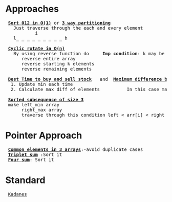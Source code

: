 # Approaches
<pre>
 <b><a href="https://github.com/teja963/Advanced-DSA-and-CS-Theory/blob/master/Array/Standard%20Ques/Sort_012.cpp">Sort 012 in O(1)</a></b> or <b><a href="https://github.com/teja963/Advanced-DSA-and-CS-Theory/blob/master/Array/Easy%20Ques/Three_way_partitioning.cpp">3 way partitioning</a></b>
   Just traverse through the each and every element 
           i                                    
   l_ _ _ _ _ _ _ _ _ h 
                                                                     
 <b><a href="https://github.com/teja963/Advanced-DSA-and-CS-Theory/blob/master/Array/Standard%20Ques/Cyclic_rotate.cpp">Cyclic rotate in O(n)</a></b>
   By using reverse function do     <b>Imp condition</b>: k may be any value so use k %= n; 
      reverse entire array
      reverse starting k elements
      reverse remaining elements
      
 <b><a href="https://github.com/teja963/Advanced-DSA-and-CS-Theory/blob/master/Array/Standard%20Ques/Best_time_to_buy_sell_stock.cpp">Best Time to buy and sell stock</a></b>   and  <b><a href="https://github.com/teja963/DSA-and-MYSQL/blob/master/Array/11.%20Best%20time%20to%20buy%20sell%20stock.cpp" >Maximum difference between increasing element</a></b>
  1. Update min each time 
  2. Calculate max diff of elements          In this case max diff = 0(if decreasing order 9 8 7 7 6), so return -1
  
 <b><a href="https://github.com/teja963/Advanced-DSA-and-CS-Theory/blob/master/Array/Easy%20Ques/Sorted_subsequence_of_size_of_three.cpp">Sorted subsequence of size 3</a></b>
 make left_min array
      right_max array
      traverse through this condition left < arr[i] < right 
</pre>

# Pointer Approach
<pre>
 <b><a href="https://github.com/teja963/Advanced-DSA-and-CS-Theory/blob/master/Array/Easy%20Ques/Common_elements_three_arrays.cpp">Common elements in 3 arrays</b></a>:-avoid duplicate cases
 <b><a href="https://github.com/teja963/Advanced-DSA-and-CS-Theory/blob/master/Array/Easy%20Ques/Triplet_sum.cpp">Triplet sum</a></b> :Sort it
 <b><a href="https://github.com/teja963/Advanced-DSA-and-CS-Theory/blob/master/Array/Easy%20Ques/Four_sum.cpp">Four sum</a></b>: Sort it
</pre>

# Standard
<pre>
 <a href="#">Kadanes</a></b>
</pre>
